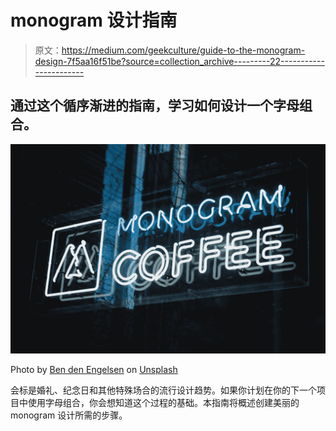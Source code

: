 # monogram 设计指南

> 原文：<https://medium.com/geekculture/guide-to-the-monogram-design-7f5aa16f51be?source=collection_archive---------22----------------------->

## 通过这个循序渐进的指南，学习如何设计一个字母组合。

![](img/f90909608df411b87520affba0550c2b.png)

Photo by [Ben den Engelsen](https://unsplash.com/@benjeeeman?utm_source=medium&utm_medium=referral) on [Unsplash](https://unsplash.com?utm_source=medium&utm_medium=referral)

会标是婚礼、纪念日和其他特殊场合的流行设计趋势。如果你计划在你的下一个项目中使用字母组合，你会想知道这个过程的基础。本指南将概述创建美丽的 monogram 设计所需的步骤。